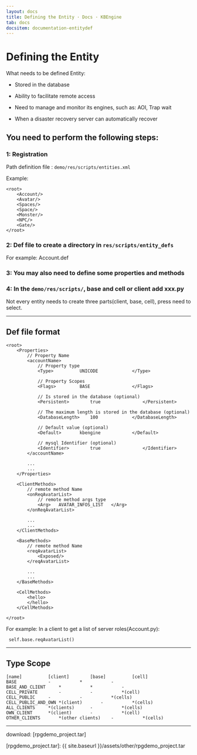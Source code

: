 ```yaml
---
layout: docs
title: Defining the Entity · Docs · KBEngine
tab: docs
docsitem: documentation-entitydef
---
```


Defining the Entity
====================

What needs to be defined Entity:

* Stored in the database

* Ability to facilitate remote access

* Need to manage and monitor its engines, such as: AOI, Trap wait

* When a disaster recovery server can automatically recover


You need to perform the following steps:
-----------------------------------------

### 1: Registration

Path definition file : `demo/res/scripts/entities.xml`

Example:

	<root>
		<Account/>
		<Avatar/>
		<Spaces/>
		<Space/>
		<Monster/>
		<NPC/>
		<Gate/>
	</root>


### 2: Def file to create a directory in `res/scripts/entity_defs`

For example: Account.def


### 3: You may also need to define some properties and methods


### 4: In the `demo/res/scripts/`, base and cell or client add xxx.py
Not every entity needs to create three parts(client, base, cell), press need to select.


-----------------------------------------


Def file format
-----------------------------------------

	<root>
		<Properties>
			// Property Name
			<accountName>
				// Property type
				<Type>			UNICODE				</Type>

				// Property Scopes
				<Flags>			BASE				</Flags>

				// Is stored in the database (optional)
				<Persistent>		true				</Persistent>

				// The maximum length is stored in the database (optional)
				<DatabaseLength> 	100				</DatabaseLength>

				// Default value (optional)
				<Default>		kbengine			</Default>

				// mysql Identifier (optional)
				<Identifier>		true				</Identifier>
			</accountName>
			
			...
			...
		</Properties>

		<ClientMethods>
			// remote method Name
			<onReqAvatarList>
				// remote method args type
				<Arg>	AVATAR_INFOS_LIST	</Arg>
			</onReqAvatarList>

			...
			...
		</ClientMethods>

		<BaseMethods>
			// remote method Name
			<reqAvatarList>
				<Exposed/>
			</reqAvatarList>
			
			...
			...
		</BaseMethods>

		<CellMethods>
			<hello>
			</hello>
		</CellMethods>

	</root>

For example: In a client to get a list of server roles(Account.py):

	 self.base.reqAvatarList()


-----------------------------------------


Type Scope
-----------------------------------------

	[name]			[client]		[base]			[cell]
	BASE			-			*			-
	BASE_AND_CLIENT		*			*			-
	CELL_PRIVATE		-			-			*(cell)
	CELL_PUBLIC		-			-			*(cells)
	CELL_PUBLIC_AND_OWN	*(client)		-			*(cells)
	ALL_CLIENTS		*(clients)		-			*(cells)
	OWN_CLIENT		*(client)		-			*(cell)
	OTHER_CLIENTS		*(other clients)	-			*(cells)



-----------------------------------------------

download: 
[rpgdemo_project.tar]



[rpgdemo_project.tar]: {{ site.baseurl }}/assets/other/rpgdemo_project.tar